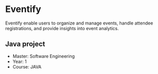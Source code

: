 # Eventify
Eventify enable users to organize and manage events, handle attendee registrations, and provide insights into event analytics. 


Java project
---------------
* Master: Software Engineering 
* Year: 1 
* Course: JAVA 
